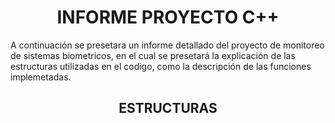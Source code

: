 <h1 align="center"> INFORME PROYECTO C++ </h1>
A continuación se presetara un informe detallado del proyecto de monitoreo de sistemas biometricos, en el cual se presetará la explicación de las estructuras utilizadas en el codigo, como la descripción de las funciones implemetadas.

<h2 align="center"> ESTRUCTURAS </h2>
